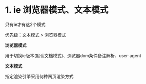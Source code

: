 # 1. ie 浏览器模式、文本模式

只有ie才有这2个模式

优先级：文本模式 > 浏览器模式

**浏览器模式**

用于切换ie版本(默认文档模式)、浏览器dom条件备注解析、user-agent

**文本模式**

指定渲染引擎采用何种网页渲染方式
